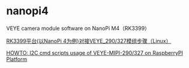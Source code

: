 # nanopi4
VEYE camera module software on NanoPi M4（RK3399）

[RK3399平台(以NanoPi 4为例)对接VEYE_290/327模组步骤（Linux）](http://www.veye.cc/?p=357&preview_id=357&preview_nonce=916f727070&_thumbnail_id=-1&preview=true)

[HOWTO: I2C cmd scripts usage of VEYE-MIPI-290/327 on RaspberryPI Platform](http://www.veye.cc/?p=295&lang=en "HOWTO: I2C cmd scripts usage of VEYE-MIPI-290/327 on RaspberryPI Platform")
